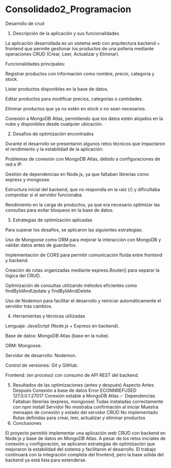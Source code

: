 # Consolidado2_Programacion
Desarrollo de crud 
1. Descripción de la aplicación y sus funcionalidades

La aplicación desarrollada es un sistema web con arquitectura backend + frontend que permite gestionar los productos de una pollería mediante operaciones CRUD (Crear, Leer, Actualizar y Eliminar).

Funcionalidades principales:

Registrar productos con información como nombre, precio, categoría y stock.

Listar productos disponibles en la base de datos.

Editar productos para modificar precios, categorías o cantidades.

Eliminar productos que ya no estén en stock o no sean necesarios.

Conexión a MongoDB Atlas, permitiendo que los datos estén alojados en la nube y disponibles desde cualquier ubicación.

2. Desafíos de optimización encontrados

Durante el desarrollo se presentaron algunos retos técnicos que impactaron el rendimiento y la estabilidad de la aplicación:

Problemas de conexión con MongoDB Atlas, debido a configuraciones de red e IP.

Gestión de dependencias en Node.js, ya que faltaban librerías como express y mongoose.

Estructura inicial del backend, que no respondía en la raíz (/) y dificultaba comprobar si el servidor funcionaba.

Rendimiento en la carga de productos, ya que era necesario optimizar las consultas para evitar bloqueos en la base de datos.

3. Estrategias de optimización aplicadas

Para superar los desafíos, se aplicaron las siguientes estrategias:

Uso de Mongoose como ORM para mejorar la interacción con MongoDB y validar datos antes de guardarlos.

Implementación de CORS para permitir comunicación fluida entre frontend y backend.

Creación de rutas organizadas mediante express.Router() para separar la lógica del CRUD.

Optimización de consultas utilizando métodos eficientes como findByIdAndUpdate y findByIdAndDelete.

Uso de Nodemon para facilitar el desarrollo y reiniciar automáticamente el servidor tras cambios.

4. Herramientas y técnicas utilizadas

Lenguaje: JavaScript (Node.js + Express en backend).

Base de datos: MongoDB Atlas (base en la nube).

ORM: Mongoose.

Servidor de desarrollo: Nodemon.

Control de versiones: Git y GitHub.

Frontend: (en proceso) con consumo de API REST del backend.

5. Resultados de las optimizaciones (antes y después)
Aspecto	Antes	Después
Conexión a base de datos	Error ECONNREFUSED 127.0.0.1:27017	Conexión estable a MongoDB Atlas ✅
Dependencias	Faltaban librerías (express, mongoose)	Todas instaladas correctamente con npm install
Servidor	No mostraba confirmación al iniciar	Muestra mensajes de conexión y estado del servidor
CRUD	No implementado	Rutas definidas para crear, leer, actualizar y eliminar productos
6. Conclusiones

El proyecto permitió implementar una aplicación web CRUD con backend en Node.js y base de datos en MongoDB Atlas. A pesar de los retos iniciales de conexión y configuración, se aplicaron estrategias de optimización que mejoraron la estabilidad del sistema y facilitaron el desarrollo.
El trabajo continuará con la integración completa del frontend, pero la base sólida del backend ya está lista para extenderse.

